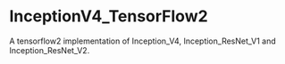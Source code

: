 # InceptionV4_TensorFlow2
A tensorflow2 implementation of Inception_V4, Inception_ResNet_V1 and Inception_ResNet_V2.
